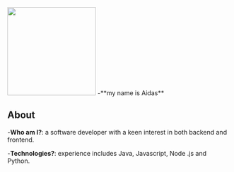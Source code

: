   <tr>
    <td><img src="https://bit.ly/3wY7igM" width="200"></td>
    
  </tr>
-**my name is Aidas**



## About 
-**Who am I?**: a software developer with a keen interest in both backend and frontend. 

-**Technologies?**: experience includes Java, Javascript, Node .js and Python.


<!--
**bakaichi/bakaichi** is a ✨ _special_ ✨ repository because its `README.md` (this file) appears on your GitHub profile.

Here are some ideas to get you started:

- 🔭 I’m currently working on ...
- 🌱 I’m currently learning ...
- 👯 I’m looking to collaborate on ...
- 🤔 I’m looking for help with ...
- 💬 Ask me about ...
- 📫 How to reach me: ...
- 😄 Pronouns: ...
- ⚡ Fun fact: ...
-->
